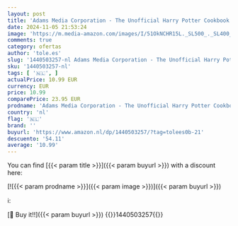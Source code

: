 ```yaml
---
layout: post
title: 'Adams Media Corporation - The Unofficial Harry Potter Cookbook: From Cauldron Cakes to Knickerbocker Glory--More Than 150 Magical Recipes for Wizards and Non-Wizards Alike'
date: 2024-11-05 21:53:24
image: 'https://m.media-amazon.com/images/I/51OkNCHR15L._SL500_._SL400_.jpg'
comments: true
category: ofertas
author: 'tole.es'
slug: '1440503257-nl Adams Media Corporation - The Unofficial Harry Potter...'
sku: '1440503257-nl'
tags: [ '🇳🇱', ]
actualPrice: 10.99 EUR
currency: EUR
price: 10.99
comparePrice: 23.95 EUR
prodname: 'Adams Media Corporation - The Unofficial Harry Potter Cookbook: From Cauldron Cakes to Knickerbocker Glory--More Than 150 Magical Recipes for Wizards and Non-Wizards Alike'
country: 'nl'
flag: '🇳🇱'
brand: ''
buyurl: 'https://www.amazon.nl/dp/1440503257/?tag=tolees0b-21'
descuento: '54.11'
average: '10.99'
---
```


You can find [{{< param title >}}]({{< param buyurl >}}) with a discount here:

[![{{< param prodname >}}]({{< param image >}})]({{< param buyurl >}})

ℹ️:


[🛒 Buy it!!]({{< param buyurl >}})
{{<world>}}1440503257{{</world>}}
